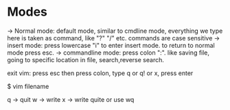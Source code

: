# Modes
  
  -> Normal mode: default mode, similar to cmdline mode, everything we type here is taken as command, like "?" "/" etc. commands are case sensitive
  -> insert mode: press lowercase "i" to enter insert mode. to return to normal mode press esc.
  -> commandline mode: press colon ":". like saving file, going to specific location in file, search,reverse search.

  exit vim: press esc then press colon, type q or q! or x, press enter

  $ vim filename

  q -> quit
  w -> write
  x -> write quite or use wq

